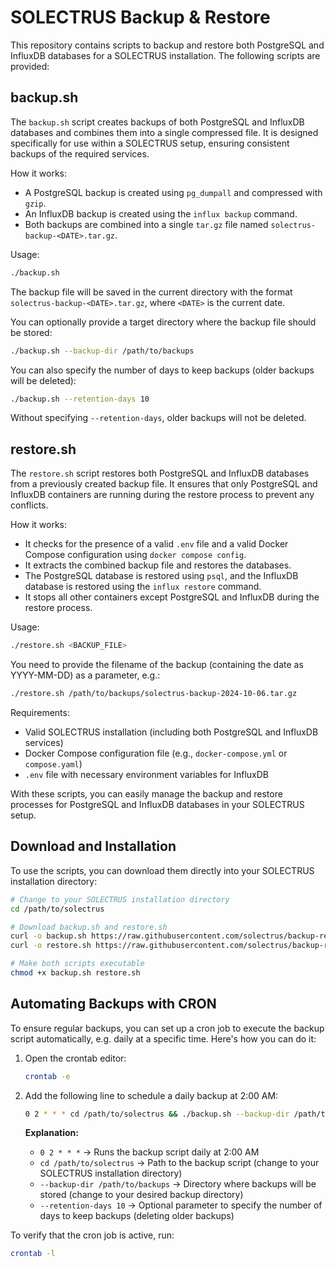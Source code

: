 # SOLECTRUS Backup & Restore

This repository contains scripts to backup and restore both PostgreSQL and InfluxDB databases for a SOLECTRUS installation. The following scripts are provided:

## backup.sh

The `backup.sh` script creates backups of both PostgreSQL and InfluxDB databases and combines them into a single compressed file. It is designed specifically for use within a SOLECTRUS setup, ensuring consistent backups of the required services.

How it works:

- A PostgreSQL backup is created using `pg_dumpall` and compressed with `gzip`.
- An InfluxDB backup is created using the `influx backup` command.
- Both backups are combined into a single `tar.gz` file named `solectrus-backup-<DATE>.tar.gz`.

Usage:

```bash
./backup.sh
```

The backup file will be saved in the current directory with the format `solectrus-backup-<DATE>.tar.gz`, where `<DATE>` is the current date.

You can optionally provide a target directory where the backup file should be stored:

```bash
./backup.sh --backup-dir /path/to/backups
```

You can also specify the number of days to keep backups (older backups will be deleted):

```bash
./backup.sh --retention-days 10
```

Without specifying `--retention-days`, older backups will not be deleted.

## restore.sh

The `restore.sh` script restores both PostgreSQL and InfluxDB databases from a previously created backup file. It ensures that only PostgreSQL and InfluxDB containers are running during the restore process to prevent any conflicts.

How it works:

- It checks for the presence of a valid `.env` file and a valid Docker Compose configuration using `docker compose config`.
- It extracts the combined backup file and restores the databases.
- The PostgreSQL database is restored using `psql`, and the InfluxDB database is restored using the `influx restore` command.
- It stops all other containers except PostgreSQL and InfluxDB during the restore process.

Usage:

```bash
./restore.sh <BACKUP_FILE>
```

You need to provide the filename of the backup (containing the date as YYYY-MM-DD) as a parameter, e.g.:

```bash
./restore.sh /path/to/backups/solectrus-backup-2024-10-06.tar.gz
```

Requirements:

- Valid SOLECTRUS installation (including both PostgreSQL and InfluxDB services)
- Docker Compose configuration file (e.g., `docker-compose.yml` or `compose.yaml`)
- `.env` file with necessary environment variables for InfluxDB

With these scripts, you can easily manage the backup and restore processes for PostgreSQL and InfluxDB databases in your SOLECTRUS setup.

## Download and Installation

To use the scripts, you can download them directly into your SOLECTRUS installation directory:

```bash
# Change to your SOLECTRUS installation directory
cd /path/to/solectrus

# Download backup.sh and restore.sh
curl -o backup.sh https://raw.githubusercontent.com/solectrus/backup-restore/refs/heads/main/backup.sh
curl -o restore.sh https://raw.githubusercontent.com/solectrus/backup-restore/refs/heads/main/restore.sh

# Make both scripts executable
chmod +x backup.sh restore.sh
```

## Automating Backups with CRON

To ensure regular backups, you can set up a cron job to execute the backup script automatically, e.g. daily at a specific time. Here's how you can do it:

1. Open the crontab editor:

   ```bash
   crontab -e
   ```

2. Add the following line to schedule a daily backup at 2:00 AM:

   ```bash
   0 2 * * * cd /path/to/solectrus && ./backup.sh --backup-dir /path/to/backups --retention-days 10
   ```

   **Explanation:**

   - `0 2 * * *` → Runs the backup script daily at 2:00 AM
   - `cd /path/to/solectrus` → Path to the backup script (change to your SOLECTRUS installation directory)
   - `--backup-dir /path/to/backups` → Directory where backups will be stored (change to your desired backup directory)
   - `--retention-days 10` → Optional parameter to specify the number of days to keep backups (deleting older backups)

To verify that the cron job is active, run:

```bash
crontab -l
```
